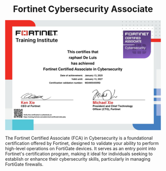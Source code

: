 ## <h1 style="text-align: center; ">Fortinet Cybersecurity Associate <br>
  <img src="../../assets/images/Fortinet.png"  width="2000"/>

The Fortinet Certified Associate (FCA) in Cybersecurity is a foundational certification offered by Fortinet, designed to validate your ability to perform high-level operations on FortiGate devices. It serves as an entry point into Fortinet's certification program, making it ideal for individuals seeking to establish or enhance their cybersecurity skills, particularly in managing FortiGate firewalls.<p> <br>


